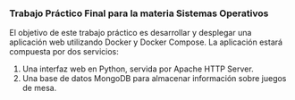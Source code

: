 
### Trabajo Práctico Final para la materia Sistemas Operativos

El objetivo de este trabajo práctico es desarrollar y desplegar una aplicación web utilizando Docker y Docker Compose. La aplicación estará compuesta por dos servicios:

1. Una interfaz web en Python, servida por Apache HTTP Server.
2. Una base de datos MongoDB para almacenar información sobre juegos de mesa.


